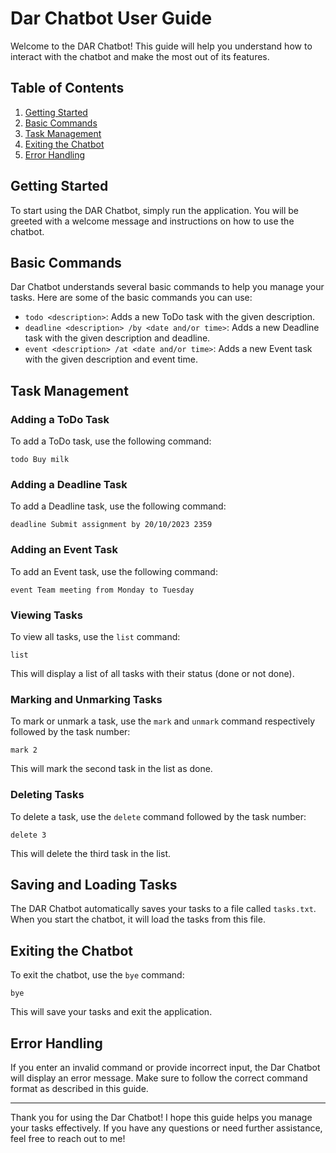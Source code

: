 # Dar Chatbot User Guide

Welcome to the DAR Chatbot! This guide will help you understand how to interact with the chatbot and make the most out of its features.

## Table of Contents
1. [Getting Started](#getting-started)
2. [Basic Commands](#basic-commands)
3. [Task Management](#task-management)
4. [Exiting the Chatbot](#exiting-the-chatbot)
5. [Error Handling](#error-handling)

## Getting Started

To start using the DAR Chatbot, simply run the application. You will be greeted with a welcome message and instructions on how to use the chatbot.

## Basic Commands

Dar Chatbot understands several basic commands to help you manage your tasks. Here are some of the basic commands you can use:

- `todo <description>`: Adds a new ToDo task with the given description.
- `deadline <description> /by <date and/or time>`: Adds a new Deadline task with the given description and deadline.
- `event <description> /at <date and/or time>`: Adds a new Event task with the given description and event time.

## Task Management

### Adding a ToDo Task

To add a ToDo task, use the following command:
```
todo Buy milk
```
### Adding a Deadline Task

To add a Deadline task, use the following command:
```
deadline Submit assignment by 20/10/2023 2359
```
### Adding an Event Task

To add an Event task, use the following command:
```
event Team meeting from Monday to Tuesday
```
### Viewing Tasks

To view all tasks, use the `list` command:
```
list
```
This will display a list of all tasks with their status (done or not done).

### Marking and Unmarking Tasks

To mark or unmark a task, use the `mark` and `unmark`  command respectively followed by the task number:
```
mark 2
```
This will mark the second task in the list as done.

### Deleting Tasks

To delete a task, use the `delete` command followed by the task number:
```
delete 3
```
This will delete the third task in the list.

## Saving and Loading Tasks

The DAR Chatbot automatically saves your tasks to a file called `tasks.txt`. When you start the chatbot, it will load the tasks from this file.

## Exiting the Chatbot

To exit the chatbot, use the `bye` command:
```
bye
```

This will save your tasks and exit the application.

## Error Handling

If you enter an invalid command or provide incorrect input, the Dar Chatbot will display an error message. Make sure to follow the correct command format as described in this guide.

---

Thank you for using the Dar Chatbot! I hope this guide helps you manage your tasks effectively. If you have any questions or need further assistance, feel free to reach out to me!